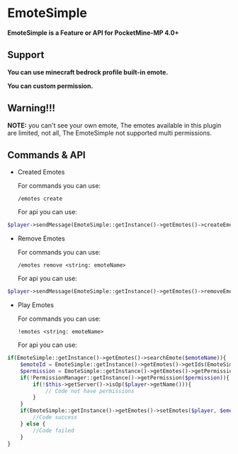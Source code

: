 # EmoteSimple
**EmoteSimple is a Feature or API for
PocketMine-MP 4.0+**

## Support
**You can use minecraft bedrock profile built-in emote.**

**You can custom permission.**

## Warning!!!
**NOTE:** you can't see your own emote,
The emotes available in this plugin are limited, not all,
The EmoteSimple not supported multi permissions.

## Commands & API
- Created Emotes

  For commands you can use:
  
  `/emotes create`
  
  For api you can use:
  
```php
$player->sendMessage(EmoteSimple::getInstance()->getEmotes()->createEmotes(strtolower($emoteName), EmoteSimple::getInstance()->getDataIds()->emotes[0]['uid']), strtolower($permission));
```

- Remove Emotes
   
  For commands you can use:
  
  `/emotes remove <string: emoteName>`

  For api you can use:
  
```php
$player->sendMessage(EmoteSimple::getInstance()->getEmotes()->removeEmotes($emoteName));
```

- Play Emotes

  For commands you can use:
  
  `!emotes <string: emoteName>`

  For api you can use:
  
```php
if(EmoteSimple::getInstance()->getEmotes()->searchEmote($emoteName)){
    $emoteId = EmoteSimple::getInstance()->getEmotes()->getIds(EmoteSimple::getInstance()->getEmotes()->getIndex($emoteName));
    $permission = EmoteSimple::getInstance()->getEmotes()->getPermission(EmoteSimple::getInstance()->getEmotes()->getIndex($emoteName));
    if(!PermissionManager::getInstance()->getPermission($permission)){
        if(!$this->getServer()->isOp($player->getName())){
            // Code not have permissions
        }
    }
    if(EmoteSimple::getInstance()->getEmotes()->setEmotes($player, $emoteId)){
        //Code success
    } else {
        //Code failed
    }
}
```
